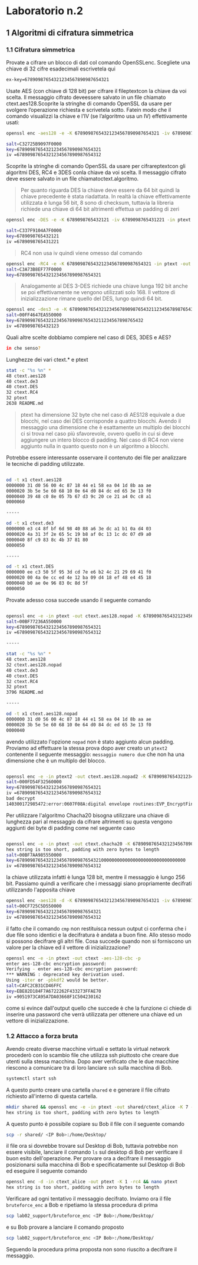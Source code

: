 # Laboratorio n.2

## 1 Algoritmi di cifratura simmetrica

### 1.1    Cifratura simmetrica

Provate a cifrare un blocco di dati col comando OpenSSLenc. Scegliete una chiave di 32 cifre esadecimali escrivetela qui

```sh
ex-key=67890987654321234567890987654321
```

Usate AES (con chiave di 128 bit) per cifrare il fileptextcon la chiave da voi scelta. Il messaggio cifrato deveessere salvato in un file chiamato ctext.aes128.Scoprite la stringhe di comando OpenSSL da usare per svolgere l’operazione richiesta e scrivetela sotto.  Fatein modo che il comando visualizzi la chiave e l’IV (se l’algoritmo usa un IV) effettivamente usati:

```sh 
openssl enc -aes128 -e -K 67890987654321234567890987654321 -iv 67890987654321234567890987654312 -in ptext -out ctext.aes128 -p

salt=C32725B9097F0000
key=67890987654321234567890987654321
iv =67890987654321234567890987654312
```

Scoprite la stringhe di comando OpenSSL da usare per cifrareptextcon gli algoritmi DES, RC4 e 3DES conla chiave da voi scelta. Il messaggio cifrato deve essere salvato in un file chiamatoctext.algoritmo.

> Per quanto riguarda DES la chiave deve essere da 64 bit quindi la chiave precedente è stata riadattata. In realtà la chiave effettivamente utilizzata è lunga 56 bit, 8 sono di checksum, tuttavia la libreria richiede una chiave di 64 bit altrimenti effettua un padding di zeri

```sh 
openssl enc -DES -e -K 6789098765432121 -iv 6789098765431221 -in ptext -out ctext.DES -p

salt=C337F9104A7F0000
key=6789098765432121
iv =6789098765431221
```

> RC4 non usa iv quindi viene omesso dal comando

```sh 
openssl enc -RC4 -e -K 67890987654321234567890987654321 -in ptext -out ctext.RC4 -p
salt=C3A73B8EF77F0000
key=67890987654321234567890987654321
```

> Analogamente al DES 3-DES richiede una chiave lunga 192 bit anche se poi effettivamente ne vengono utilizzati solo 168. Il vettore di inizializzazione rimane quello del DES, lungo quindi 64 bit.

```sh
openssl enc -des3 -e -K 678909876543212345678909876543211234567898765432 -iv 6789098765432123 -in ptext -out ctext.de3 -p
salt=00FF4647EA550000
key=678909876543212345678909876543211234567898765432
iv =6789098765432123

```

Quali altre scelte dobbiamo compiere nel caso di DES, 3DES e AES?

```sh
in che senso?
```

Lunghezze dei vari ctext.* e ptext

```sh
stat -c "%s %n" *
48 ctext.aes128
40 ctext.de3
40 ctext.DES
32 ctext.RC4
32 ptext
2638 README.md

```

> ptext ha dimensione 32 byte che nel caso di AES128 equivale a due blocchi, nel caso dei DES corrisponde a quattro blocchi. Avendo il messaggio una dimensione che è esattamente un multiplo dei blocchi ci si trova nel caso più sfavorevole, ovvero quello in cui si deve aggiungere un intero blocco di padding. Nel caso di RC4 non viene aggiunto nulla in quanto questo non è un algoritmo a blocchi.

Potrebbe essere interessante osservare il contenuto dei file per analizzare le tecniche di padding utilizzate.

```sh

od -t x1 ctext.aes128 
0000000 31 d0 56 00 4c 87 18 44 e1 58 ea 04 1d 8b aa ae
0000020 3b 5e 5e 60 68 10 0e 64 d0 84 dc ed 65 3e 13 f0
0000040 39 48 c0 8e 05 7b 67 d3 9c 20 ce 21 a4 0c c8 a1
0000060

-----

od -t x1 ctext.de3
0000000 e3 c4 8f bf 6d 98 40 88 a6 3e dc a1 b1 0a d4 03
0000020 4a 31 3f 2e 65 5c 19 b8 af 0c 13 1c dc 07 d9 a0
0000040 8f c9 83 8c 4b 37 81 80
0000050

-----

od -t x1 ctext.DES 
0000000 ee c3 50 5f 95 3d cd 7e e6 b2 4c 21 29 69 41 f0
0000020 00 4a 0e cc ed 4e 12 ba 09 d4 18 ef 48 e4 45 18
0000040 b0 ae 0e 96 83 0c 8d 5f
0000050


```

Provate adesso cosa succede usando il seguente comando

```sh

openssl enc -e -in ptext -out ctext.aes128.nopad -K 67890987654321234567890987654321 -iv 67890987654321234567890987654312  -aes-128-cbc -nopad -p
salt=00BF77236A550000
key=67890987654321234567890987654321
iv =67890987654321234567890987654312

-----

stat -c "%s %n" *
48 ctext.aes128
32 ctext.aes128.nopad
40 ctext.de3
40 ctext.DES
32 ctext.RC4
32 ptext
3796 README.md

-----

od -t x1 ctext.aes128.nopad 
0000000 31 d0 56 00 4c 87 18 44 e1 58 ea 04 1d 8b aa ae
0000020 3b 5e 5e 60 68 10 0e 64 d0 84 dc ed 65 3e 13 f0
0000040

```
avendo utilizzato l'opzione `nopad` non è stato aggiunto alcun padding. Proviamo ad effettuare la stessa prova dopo aver creato un `ptext2` contenente il seguente messaggio: `messaggio numero due` che non ha una dimensione che è un multiplo del blocco.

```sh

openssl enc -e -in ptext2 -out ctext.aes128.nopad2 -K 67890987654321234567890987654321 -iv 67890987654321234567890987654312  -aes-128-cbc -nopad -p
salt=000FD54F32560000
key=67890987654321234567890987654321
iv =67890987654321234567890987654312
bad decrypt
140300172985472:error:0607F08A:digital envelope routines:EVP_EncryptFinal_ex:data not multiple of block length:../crypto/evp/evp_enc.c:425:

```

Per utilizzare l'algoritmo Chacha20 bisogna utilizzare una chiave di lunghezza pari al messaggio da cifrare altrimenti su questa vengono aggiunti dei byte di padding come nel seguente caso

```sh

openssl enc -e -in ptext -out ctext.chacha20 -K 67890987654321234567890987654321 -iv 67890987654321234567890987654312  -chacha20 -p
hex string is too short, padding with zero bytes to length
salt=00BF7AA985550000
key=6789098765432123456789098765432100000000000000000000000000000000
iv =67890987654321234567890987654312


```

la chiave utilizzata infatti è lunga 128 bit, mentre il messaggio è lungo 256 bit. Passiamo quindi a verificare che i messaggi siano propriamente decifrati utilizzando l'apposita chiave

```sh
openssl enc -aes128 -d -K 67890987654321234567890987654321 -iv 67890987654321234567890987654312 -in ctext.aes128 -out dtext.aes128 -p && cmp ptext dtext.aes128
salt=00CF725C5D550000
key=67890987654321234567890987654321
iv =67890987654321234567890987654312
```

il fatto che il comando `cmp` non restituisca nessun output ci conferma che i due file sono identici e la decifratura è andata a buon fine. Allo stesso modo si possono decifrare gli altri file. Cosa succede quando non si forniscono un valore per la chiave ed il vettore di inizializzazione?

```sh
openssl enc -e -in ptext -out ctext -aes-128-cbc -p
enter aes-128-cbc encryption password:
Verifying - enter aes-128-cbc encryption password:
*** WARNING : deprecated key derivation used.
Using -iter or -pbkdf2 would be better.
salt=CAFC2CB31CD46FFC
key=EBE82D184F7A6722262F433273FFAE70
iv =9051973CA95A7DA03668F1C504230162
```
come si evince dall'output quello che succede è che la funzione ci chiede di inserire una password che verrà utilizzata per ottenere una chiave ed un vettore di inizializzazione.

### 1.2 Attacco a forza bruta

Avendo creato diverse macchine virtuali e settato la virtual network procederò con lo scambio file che utilizza ssh piuttosto che creare due utenti sulla stessa macchina. Dopo aver verificato che le due macchine riescono a comunicare tra di loro lanciare `ssh` sulla macchina di Bob.

```sh
systemctl start ssh
```

A questo punto creare una cartella `shared` e e generare il file cifrato richiesto all'interno di questa cartella.

```sh
mkdir shared && openssl enc -e -in ptext -out shared/ctext_alice -K 7 -rc4
hex string is too short, padding with zero bytes to length
```

A questo punto è possibile copiare su Bob il file con il seguente comando

```sh
scp -r shared/ <IP Bob>:/home/Desktop/
```

il file ora si dovrebbe trovare sul Desktop di Bob, tuttavia potrebbe non essere visibile, lanciare il comando `ls` sul desktop di Bob per verificare il buon esito dell'operazione. Per provare ora a decifrare il messaggio posizionarsi sulla macchina di Bob e specificatamente sul Desktop di Bob ed eseguire il seguente comando

```sh
openssl enc -d -in ctext_alice -out ptext -K 1 -rc4 && nano ptext
hex string is too short, padding with zero bytes to length
```

Verificare ad ogni tentativo il messaggio decifrato. Inviamo ora il file `bruteforce_enc` a Bob e ripetiamo la stessa procedura di prima

```sh
scp lab02_support/bruteforce_enc <IP Bob>:/home/Desktop/
```

e su Bob provare a lanciare il comando proposto

```sh
scp lab02_support/bruteforce_enc <IP Bob>:/home/Desktop/
```

Seguendo la procedura prima proposta non sono riuscito a decifrare il messaggio.
